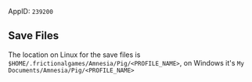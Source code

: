 AppID: `239200`

Save Files
----------

The location on Linux for the save files is `$HOME/.frictionalgames/Amnesia/Pig/<PROFILE_NAME>`,
on Windows it's `My Documents/Amnesia/Pig/<PROFILE_NAME>`

